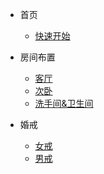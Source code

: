* 首页
    * [快速开始](README)

* 房间布置
    * [客厅](doc/room/living-room)
    * [次卧](doc/room/second-bedroom)
    * [洗手间&卫生间](doc/room/bathroom)

* 婚戒
    * [女戒](doc/ring/female)
    * [男戒](doc/ring/male)
